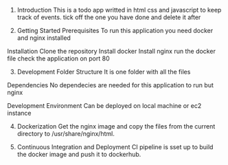 1. Introduction
This is a todo app writted in html css and javascript to keep track of events. tick off the one you have done and delete it after

2. Getting Started
Prerequisites
To run this application you need docker and nginx installed

Installation
Clone the repository
Install docker
Install nginx
run the docker file
check the application on port 80

3. Development
Folder Structure
It is one folder with all the files

Dependencies
No dependecies are needed for this application to run but nginx

Development Environment
Can be deployed on local machine or ec2 instance

4. Dockerization
Get the nginx image and copy the files from the current directory to /usr/share/nginx/html.

5. Continuous Integration and Deployment
CI pipeline is sset up to build the docker image and push it to dockerhub.